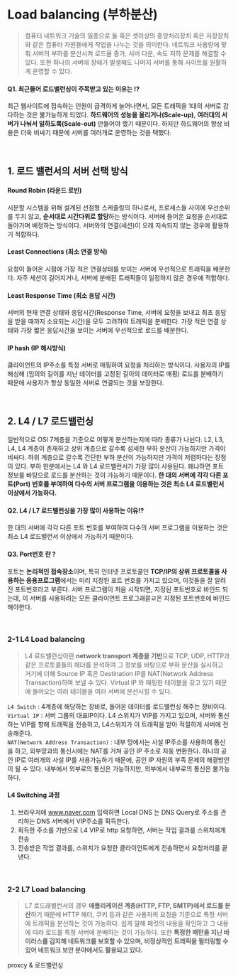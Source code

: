 # Load balancing (부하분산)

> 컴퓨터 네트워크 기술의 일종으로 둘 혹은 셋이상의 중앙처리장치 혹은 저장장치와 같은 컴퓨터 자원들에게 작업을 나누는 것을 의미한다. 네트워크 사용량에 맞춰 서버의 부하를 분산시켜 로드율 증가, 서버 다운, 속도 저하 문제를 해결할 수 있다. 또한 하나의 서버에 장애가 발생해도 나머지 서버를 통해 사이트를 원활하게 운영할 수 있다.

#### Q1. 최근들어 로드밸런싱이 주목받고 있는 이유는 !?

최근 웹사이트에 접속하는 인원이 급격하게 늘어나면서, 모든 트래픽을 1대의 서버로 감다하는 것은 불가능하게 되었다. **하드웨어의 성능을 올리거나(Scale-up)**, **여러대의 서버가 나눠서 일하도록(Scale-out)** 만들어야 했기 때문이다. 하지만 하드웨어의 향상 비용은 더욱 비싸기 때문에 서버를 여러개로 운영하는 것을 택했다.

<br>

## 1. 로드 밸런서의 서버 선택 방식

#### Round Robin (라운드 로빈)

시분할 시스템을 위해 설계된 선점형 스케줄링의 하나로서, 프로세스들 사이에 우선순위를 두지 않고, **순서대로 시간다위로 할당**하는 방식이다. 서버에 들어온 요청을 순서대로 돌아가며 배정하는 방식이다. 서버와의 연결(세션)이 오래 지속되지 않는 경우에 활용하기 적합하다.

#### Least Connections (최소 연결 방식)

요청이 들어온 시점에 가장 적은 연결상태를 보이는 서버에 우선적으로 트래픽을 배분한다. 자주 세션이 길어지거나, 서버에 분배된 트래픽들이 일정하지 않은 경우에 적합하다.

#### Least Response Time (최소 응답 시간)

서버의 현재 연결 상태와 응답시간(Response Time, 서버에 요청을 보내고 최초 응답을 받을 때까지 소요되는 시간)을 모두 고려하여 트래픽을 분배한다. 가장 적은 연결 상태와 가장 짧은 응답시간을 보이는 서버에 우선적으로 로드를 배분한다. 

#### IP hash (IP 해시방식)

클라이언트의 IP주소를 특정 서버로 매핑하여 요청을 처리하는 방식이다. 사용자의 IP를 해싱해 (임의의 길이를 지닌 데이터를 고정된 길이의 데이터로 매핑) 로드를 분배하기 때문에 사용자가 항상 동일한 서버로 연결되는 것을 보장한다.

<br>

## 2. L4 / L7 로드밸런싱 

일반적으로 OSI 7계층을 기준으로 어떻게 분산하는지에 따라 종류가 나뉜다. L2, L3, L4, L4 계층이 존재하고 상위 계층으로 갈수록 섬세한 부하 분산이 가능하지만 가격이 비싸다. 하위 계층으로 갈수록 간단한 부하 분산이 가능하지만 가격이 저렴하다는 장점이 있다. 부하 한분에서는 L4 와 L4 로드밸런서가 가장 많이 사용된다. 왜냐하면 포트 정보를 바탕으로 로드를 분산하는 것이 가능하기 때문이다. **한 대의 서버에 각각 다른 포트(Port) 번호를 부여하여 다수의 서버 프로그램을 이용하는 것은 최소 L4 로드밸런서 이상에서 가능하다.**

#### Q2. L4 / L7 로드밸런싱을 가장 많이 사용하는 이유!?

한 대의 서버에 각각 다른 포트 번호를 부여하여 다수의 서버 프로그램을 이용하는 것은 최소 L4 로드밸런서 이상에서 가능하기 때문이다. 

#### Q3. Port번호 란 ?

포트는 **논리적인 접속장소**이며, 특히 인터넷 프로토콜인 **TCP/IP의 상위 프로토콜을 사용하는 응용프로그램**에서는 미리 지정된 포트 번호를 가지고 있으며, 이것들을 잘 알려진 포트번호라고 부른다. 서버 프로그램이 처음 시작되면, 지정된 포트번호로 바인드 되는데, 이 서버를 사용하려는 모든 클라이언트 프로그래믇ㄹ은 지정된 포트번호에 바인드 해야한다.

<br>

### 2-1 L4 Load balancing

> L4 로드밸런싱이란 **network transport 계층을 기반**으로 TCP, UDP, HTTP과 같은 프로토콜들의 헤더를 분석하여 그 정보를 바탕으로 부하 분산을 실시하고 거기에 더해 Source IP 혹은 Destination IP를 NAT(Network Address Transaction)하여 보낼 수 있다. Virtual IP 와 매핑한 테이블을 갖고 있기 때문에 들어오는 여러 테이블을 여러 서버에 분산시킬 수 있다.

`L4 Switch` : 4계층에 해당하는 장비로, 들어온 데이터를 로드밸런싱 해주는 장비이다. <br>
`Virtual IP` :  서버 그룹의 대표IP이다. L4 스위치가 VIP를 가지고 있으며, 서버와 통신하는 VIP를 향해 트래픽을 전송하고, L4스위치가 이 트래픽을 받아 적절하게 서버에 전송해준다. <br>
`NAT(Network Address Transaction)` : 내부 망에서는 사설 IP주소를 사용하여 통신을 하고, 외부망과의 통신시에는 NAT를 거쳐 공인 IP 주소로 자동 변환한다. 하나의 공인 IP로 여러개의 사설 IP를 사용가능하기 때문에, 공인 IP 자원의 부족 문제의 해결방안이 될 수 있다. 내부에서 외부로의 통신은 가능하지만, 외부에서 내부로의 통신은 불가능하다.

####  L4 Switching 과정

1. 브라우저에 www.naver.com 입력하면 Local DNS 는 DNS Query로 주소를 관리하는 DNS 서버에서 VIP주소를 획득한다.
2. 획득한 주소를 기반으로 L4 VIP로 http 요청하면, 서버는 작업 결과를 스위치에게 전송
3. 전송받은 작업 결과를, 스위치가 요청한 클라이언트에게 전송하면서 요청처리를 끝낸다. 

<br>

### 2-2 L7 Load balancing

> L7 로드래벌런서의 경우 **애플리케이션 계층(HTTP, FTP, SMTP)에서 로드를 분산**하기 때문에 HTTP 헤더, 쿠키 등과 같은 사용자의 요청을 기준으로 특정 서버에 트래픽을 분산하는 것이 가능하다. 쉽게 말해 패킷의 내용을 확인하고 그 내용에 따라 로드를 특정 서버에 분배하는 것이 가능하다. 또한 **특정한 패턴을 지닌 바이러스를 감지해 네트워크를 보호할 수 있으며, 비정상적인 트래픽을 필터링할 수 있어 네트워크 보안 분야에서도 활용되고 있다.**

proxcy & 로드밸런싱